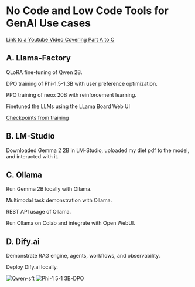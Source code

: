 # No Code and Low Code Tools for GenAI Use cases


<a href=https://youtu.be/q1QowxFal34> Link to a Youtube Video Covering Part A to C </a>


## A. Llama-Factory
   
QLoRA fine-tuning of Qwen 2B.

DPO training of Phi-1.5-1.3B with user preference optimization.

PPO training of neox 20B with reinforcement learning.

Finetuned the LLMs using the LLama Board Web UI 

<a href='https://drive.google.com/drive/folders/1nZuBe-orLOyXNhsxZQANphU57I5r8Cd_?usp=drive_link'> Checkpoints from training </a> 

## B. LM-Studio

Downloaded Gemma 2 2B in LM-Studio, uploaded my diet pdf to the model, and interacted with it. 

## C. Ollama
   
Run Gemma 2B locally with Ollama.

Multimodal task demonstration with Ollama.

REST API usage of Ollama.

Run Ollama on Colab and integrate with Open WebUI.

## D. Dify.ai
   
Demonstrate RAG engine, agents, workflows, and observability.

Deploy Dify.ai locally.

![Qwen-sft](https://github.com/user-attachments/assets/0316eee9-1ba5-4f86-9357-434f6a2d02c7)
![Phi-1 5-1 3B-DPO](https://github.com/user-attachments/assets/e3314e88-a9ad-4075-bc0b-f85fd339c699)
